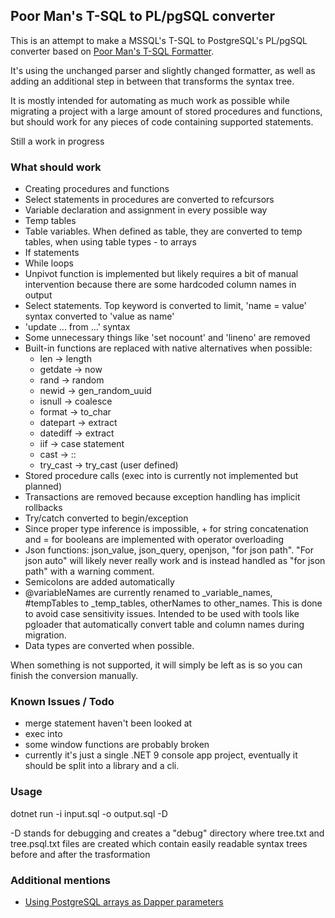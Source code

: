 ﻿
## Poor Man's T-SQL to PL/pgSQL converter

This is an attempt to make a MSSQL's T-SQL to PostgreSQL's PL/pgSQL converter based on [Poor Man's T-SQL Formatter](https://github.com/TaoK/PoorMansTSqlFormatter).

It's using the unchanged parser and slightly changed formatter, as well as adding an additional step in between that transforms the syntax tree.

It is mostly intended for automating as much work as possible while migrating a project with a large amount of stored procedures and functions,
but should work for any pieces of code containing supported statements.

Still a work in progress

### What should work

 * Creating procedures and functions
 * Select statements in procedures are converted to refcursors
 * Variable declaration and assignment in every possible way
 * Temp tables
 * Table variables. When defined as table, they are converted to temp tables, when using table types - to arrays
 * If statements
 * While loops
 * Unpivot function is implemented but likely requires a bit of manual intervention because there are some hardcoded column names in output
 * Select statements. Top keyword is converted to limit, 'name = value' syntax converted to 'value as name'
 * 'update ... from ...' syntax
 * Some unnecessary things like 'set nocount' and 'lineno' are removed
 * Built-in functions are replaced with native alternatives when possible:
   - len -> length
   - getdate -> now
   - rand -> random
   - newid -> gen_random_uuid
   - isnull -> coalesce
   - format -> to_char
   - datepart -> extract
   - datediff -> extract
   - iif -> case statement
   - cast -> ::
   - try_cast -> try_cast (user defined)
 * Stored procedure calls (exec into is currently not implemented but planned)
 * Transactions are removed because exception handling has implicit rollbacks
 * Try/catch converted to begin/exception
 * Since proper type inference is impossible, + for string concatenation and = for booleans are implemented with operator overloading
 * Json functions: json_value, json_query, openjson, "for json path".
   "For json auto" will likely never really work and is instead handled as "for json path" with a warning comment.
 * Semicolons are added automatically
 * @variableNames are currently renamed to _variable_names,
   #tempTables to _temp_tables, otherNames to other_names.
   This is done to avoid case sensitivity issues. Intended to be used with tools like pgloader that automatically convert table and column names during migration.
 * Data types are converted when possible.

When something is not supported, it will simply be left as is so you can finish the conversion manually.

### Known Issues / Todo

* merge statement haven't been looked at
* exec into
* some window functions are probably broken
* currently it's just a single .NET 9 console app project, eventually it should be split into a library and a cli.

### Usage

dotnet run -i input.sql -o output.sql -D

-D stands for debugging and creates a "debug" directory where tree.txt and tree.psql.txt files are created which contain easily readable syntax trees before and after the trasformation

### Additional mentions

 * [Using PostgreSQL arrays as Dapper parameters](https://medium.com/@zhao.zhongming/how-to-use-composite-object-as-postgresql-stored-procedures-parameter-with-dapper-in-c-8ed1b417f341)
